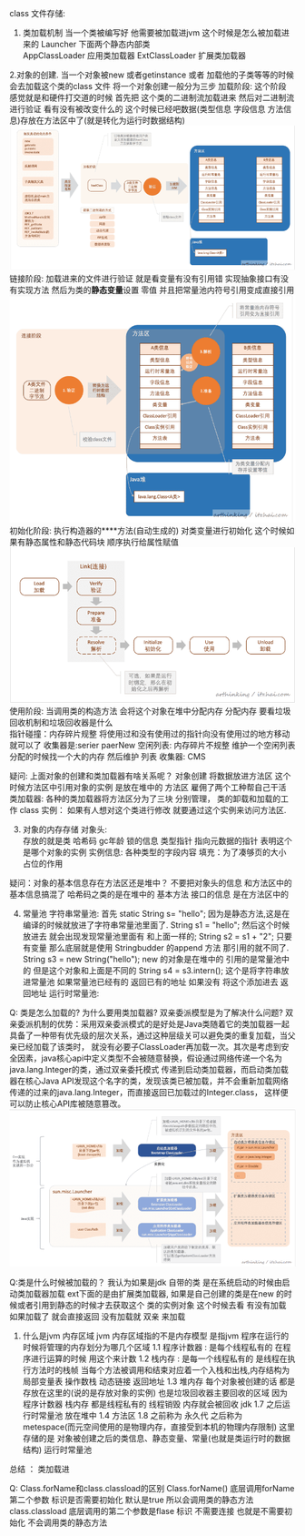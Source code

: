 
class 文件存储:
    





1. 类加载机制
    当一个类被编写好 他需要被加载进jvm 这个时候是怎么被加载进来的
    Launcher 下面两个静态内部类   
            AppClassLoader  应用类加载器
            ExtClassLoader  扩展类加载器
   
2.对象的创建.
    当一个对象被new 或者getinstance 或者 加载他的子类等等的时候  会去加载这个类的class 文件  将一个对象创建一般分为三步
    加载阶段:  这个阶段 感觉就是和硬件打交道的时候 首先把 这个类的二进制流加载进来 然后对二进制流进行验证  看有没有被改变什么的  这个时候已经吧数据(类型信息 字段信息 方法信息)存放在方法区中了(就是转化为运行时数据结构)
    ![image](image/加载对象之加载阶段.png)
    链接阶段:  加载进来的文件进行验证 就是看变量有没有引用错 实现抽象接口有没有实现方法 然后为类的**静态变量**设置 零值  并且把常量池内符号引用变成直接引用
    ![image](image/加载对象之链接阶段.png)
    初始化阶段: 执行构造器的**<clinit>**方法(自动生成的) 对类变量进行初始化 这个时候如果有静态属性和静态代码块 顺序执行给属性赋值
    ![image](image/加载class文件.png)
    使用阶段: 当调用类的构造方法 会将这个对象在堆中分配内存 分配内存 要看垃圾回收机制和垃圾回收器是什么  
                    指针碰撞：内存碎片规整 将使用过和没有使用过的指针向没有使用过的地方移动就可以了  收集器是:serier paerNew 
                    空闲列表: 内存碎片不规整  维护一个空闲列表  分配的时候找一个大的内存 然后维护 列表   收集器: CMS


疑问: 上面对象的创建和类加载器有啥关系呢？
    对象创建 将数据放进方法区  这个时候方法区中引用对象的实例 是放在堆中的 方法区 雇佣了两个工种帮自己干活  
    类加载器: 各种的类加载器将方法区分为了三块 分别管理， 类的卸载和加载的工作
    class 实例： 如果有人想对这个类进行修改 就要通过这个实例来访问方法区.

3. 对象的内存存储
    对象头:    
        存放的就是类 哈希码  gc年龄 锁的信息 
        类型指针 指向元数据的指针 表明这个是哪个对象的实例 
    实例信息: 各种类型的字段内容
    填充：为了凑够页的大小 占位的作用

疑问：对象的基本信息存在方法区还是堆中？
    不要把对象头的信息 和方法区中的基本信息搞混了  哈希码之类的是在堆中的 基本方法 接口的信息 是在方法区中的

4. 常量池
    字符串常量池: 
        首先  static String s= "hello"; 因为是静态方法,这是在编译的时候就放进了字符串常量池里面了.
        String s1 = "hello";  然后这个时候放进去 就会出现发现常量池里面有 和上面一样的;
        String s2 = s1 + "2";  只要有变量 那么底层就是使用 Stringbudder 的append 方法 那引用的就不同了.
        String s3 = new String("hello");   new 的对象是在堆中的  引用的是常量池中的  但是这个对象和上面是不同的
        String s4 = s3.intern();    这个是将字符串放进常量池 如果常量池已经有的 返回已有的地址 如果没有 将这个添加进去 返回地址 
    运行时常量池:
        
  


Q: 类是怎么加载的? 为什么要用类加载器? 双亲委派模型是为了解决什么问题?
       双亲委派机制的优势：采用双亲委派模式的是好处是Java类随着它的类加载器一起具备了一种带有优先级的层次关系，通过这种层级关可以避免类的重复加载，当父亲已经加载了该类时，
       就没有必要子ClassLoader再加载一次。其次是考虑到安全因素，java核心api中定义类型不会被随意替换，假设通过网络传递一个名为java.lang.Integer的类，通过双亲委托模式
       传递到启动类加载器，而启动类加载器在核心Java API发现这个名字的类，发现该类已被加载，并不会重新加载网络传递的过来的java.lang.Integer，而直接返回已加载过的Integer.class，
       这样便可以防止核心API库被随意篡改。
    ![image](image/类加载器.png)

Q:类是什么时候被加载的？
    我认为如果是jdk 自带的类 是在系统启动的时候由启动类加载器加载 
    ext下面的是由扩展类加载器,
    如果是自己创建的类是在new 的时候或者引用到静态的时候才去获取这个
    类的实例对象 这个时候去看 有没有加载 如果加载了 就会直接返回 没有加载就 双亲 来加载



1. 什么是jvm 内存区域
    jvm 内存区域指的不是内存模型 是指jvm 程序在运行的时候将管理的内存划分为哪几个区域
    1.1 程序计数器 :  是每个线程私有的 在程序进行运算的时候 用这个来计数
    1.2 栈内存  : 是每一个线程私有的 是线程在执行方法时的栈帧  当每个方法被调用和结束对应着一个入栈和出栈,内存结构为
            局部变量表
            操作数栈
            动态链接
            返回地址 
    1.3  堆内存  每个对象被创建的话 都是存放在这里的(说的是存放对象的实例) 也是垃圾回收器主要回收的区域  因为 程序计数器 栈内存 都是线程私有的 线程销毁 内存就会被回收
                 jdk 1.7 之后运行时常量池 放在堆中 
    1.4  方法区  1.8 之前称为 永久代 之后称为 metespace(而元空间使用的是物理内存，直接受到本机的物理内存限制) 
        这里存储的是 对象被创建之后的类信息、静态变量、常量(也就是类运行时的数据结构)  运行时常量池 



总结 ：  类加载进

Q: Class.forName和class.classload的区别
    Class.forName()  底层调用forName  第二个参数 标识是否需要初始化 默认是true  所以会调用类的静态方法
    class.classload  底层调用的第二个参数是flase  标识 不需要连接  也就是不需要初始化 不会调用类的静态方法
    



































